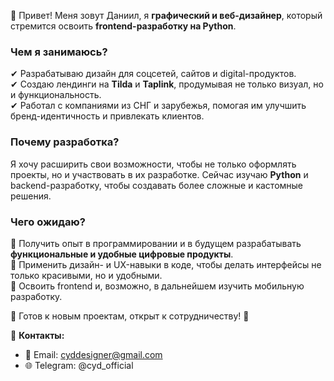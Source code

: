 👋 Привет! Меня зовут Даниил, я **графический и веб-дизайнер**, который стремится освоить **frontend-разработку на Python**.  

### **Чем я занимаюсь?**  
✔ Разрабатываю дизайн для соцсетей, сайтов и digital-продуктов.  
✔ Создаю лендинги на **Tilda** и **Taplink**, продумывая не только визуал, но и функциональность.  
✔ Работал с компаниями из СНГ и зарубежья, помогая им улучшить бренд-идентичность и привлекать клиентов.  

### **Почему разработка?**  
Я хочу расширить свои возможности, чтобы не только оформлять проекты, но и участвовать в их разработке. Сейчас изучаю **Python** и backend-разработку, чтобы создавать более сложные и кастомные решения.  

### **Чего ожидаю?**  
🔹 Получить опыт в программировании и в будущем разрабатывать **функциональные и удобные цифровые продукты**.  
🔹 Применить дизайн- и UX-навыки в коде, чтобы делать интерфейсы не только красивыми, но и удобными.  
🔹 Освоить frontend и, возможно, в дальнейшем изучить мобильную разработку.  

📌 Готов к новым проектам, открыт к сотрудничеству! 🚀

🤝 **Контакты:**  
- 📧 Email: cyddesigner@gmail.com  
- 🌐 Telegram: @cyd_official
